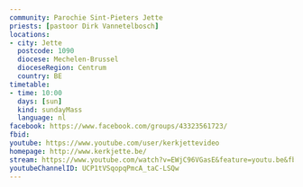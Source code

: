 ```yaml
---
community: Parochie Sint-Pieters Jette
priests: [pastoor Dirk Vannetelbosch]
locations:
- city: Jette
  postcode: 1090
  diocese: Mechelen-Brussel
  dioceseRegion: Centrum
  country: BE
timetable:
- time: 10:00
  days: [sun]
  kind: sundayMass
  language: nl
facebook: https://www.facebook.com/groups/43323561723/
fbid:
youtube: https://www.youtube.com/user/kerkjettevideo
homepage: http://www.kerkjette.be/
stream: https://www.youtube.com/watch?v=EWjC96VGasE&feature=youtu.be&fbclid=IwAR3Q7lIhv9okOjk5GOnWo52Fna-8W1DyWhm_Fjn3Jhks9KCrCxpwZQk2DKM
youtubeChannelID: UCP1tVSqopqPmcA_taC-LSQw
---
```

